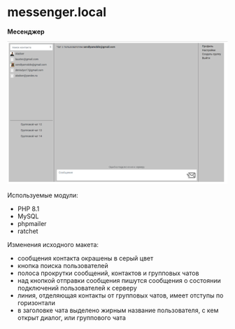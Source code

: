 # messenger.local
**Месенджер**

![Окно чатов](/application/images/demo.png)

Используемые модули:
* PHP 8.1
* MySQL
* phpmailer
* ratchet

Изменения исходного макета:
* сообщения контакта окрашены в серый цвет
* кнопка поиска пользователей
* полоса прокрутки сообщений, контактов и групповых чатов
* над кнопкой отправки сообщения пишутся сообщения о состоянии подключений пользователей к серверу
* линия, отделяющая контакты от групповых чатов, имеет отступы по горизонтали
* в заголовке чата выделено жирным название пользователя, с кем открыт диалог, или группового чата

